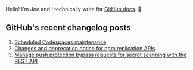Hello! I'm Joe and I technically write for <a href="https://docs.github.com">GitHub docs</a>. 🔮

## GitHub's recent changelog posts

1. <a href='https://github.blog/changelog/2025-02-27-scheduled-codespaces-maintenance'>Scheduled Codespaces maintenance</a>
2. <a href='https://github.blog/changelog/2025-02-27-changes-and-deprecation-notice-for-npm-replication-apis'>Changes and deprecation notice for npm replication APIs</a>
3. <a href='https://github.blog/changelog/2025-02-27-manage-push-protection-bypass-requests-for-secret-scanning-with-the-rest-api'>Manage push protection bypass requests for secret scanning with the REST API</a>
